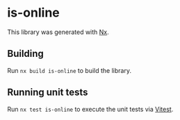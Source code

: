 # is-online

This library was generated with [Nx](https://nx.dev).

## Building

Run `nx build is-online` to build the library.

## Running unit tests

Run `nx test is-online` to execute the unit tests via [Vitest](https://vitest.dev/).
